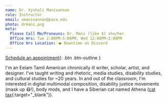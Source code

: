 ```yaml
---
name: Dr. Vyshali Manivannan
role: Instructor
email: vmanivannan@pace.edu
photo: drmani.png
meta:
  Please Call Me/Pronouns: Dr. Mani (like $) she/her
  Office Hrs: Tue 2:00PM-5:00PM, Wed 12:00PM-2:00PM
  Office Hrs Location: 🫖 Downtime on Discord
---
```


[Schedule an appointment](https://zcal.co/drmani/office-hrs){: .btn .btn-outline }

I'm an Eelam Tamil American chronically ill writer, scholar, artist, and designer. I've taught writing and rhetoric, media studies, disability studies, and cultural studies for ~20 years. In and out of the classroom, I'm interested in digital multimodal composition, disability justice movements (mask up 😷!), body mods, and I have a Siberian cat named Athena ([cat tax](/ws297y/images/cat_tax.jpg){:target="_blank"}).